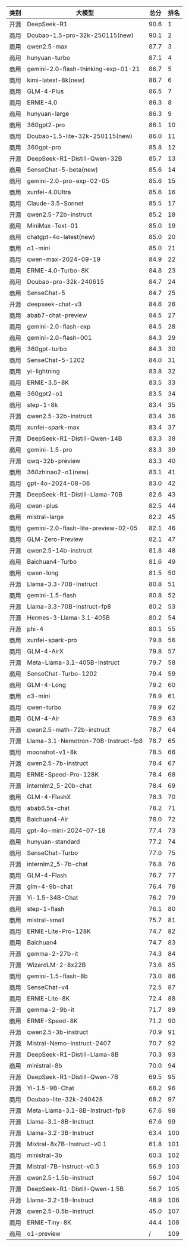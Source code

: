 
| 类别 | 大模型                         | 总分  | 排名 |
|-----|------------------------------|------|----|
|开源|DeepSeek-R1|90.6|1|
|商用|Doubao-1.5-pro-32k-250115(new)|90.1|2|
|商用|qwen2.5-max|87.7|3|
|商用|hunyuan-turbo|87.1|4|
|商用|gemini-2.0-flash-thinking-exp-01-21|86.7|5|
|商用|kimi-latest-8k(new)|86.7|6|
|商用|GLM-4-Plus|86.5|7|
|商用|ERNIE-4.0|86.3|8|
|商用|hunyuan-large|86.3|9|
|商用|360gpt2-pro|86.1|10|
|商用|Doubao-1.5-lite-32k-250115(new)|86.0|11|
|商用|360gpt-pro|85.8|12|
|开源|DeepSeek-R1-Distill-Qwen-32B|85.7|13|
|商用|SenseChat-5-beta(new)|85.6|14|
|商用|gemini-2.0-pro-exp-02-05|85.6|15|
|商用|xunfei-4.0Ultra|85.6|16|
|商用|Claude-3.5-Sonnet|85.5|17|
|开源|qwen2.5-72b-instruct|85.2|18|
|商用|MiniMax-Text-01|85.0|19|
|商用|chatgpt-4o-latest(new)|85.0|20|
|商用|o1-mini|85.0|21|
|商用|qwen-max-2024-09-19|84.9|22|
|商用|ERNIE-4.0-Turbo-8K|84.8|23|
|商用|Doubao-pro-32k-240615|84.7|24|
|商用|SenseChat-5|84.7|25|
|开源|deepseek-chat-v3|84.6|26|
|商用|abab7-chat-preview|84.5|27|
|商用|gemini-2.0-flash-exp|84.5|28|
|商用|gemini-2.0-flash-001|84.3|29|
|商用|360gpt-turbo|84.3|30|
|商用|SenseChat-5-1202|84.0|31|
|商用|yi-lightning|83.8|32|
|商用|ERNIE-3.5-8K|83.5|33|
|商用|360gpt2-o1|83.5|34|
|商用|step-1-8k|83.4|35|
|开源|qwen2.5-32b-instruct|83.4|36|
|商用|xunfei-spark-max|83.4|37|
|开源|DeepSeek-R1-Distill-Qwen-14B|83.3|38|
|商用|gemini-1.5-pro|83.3|39|
|开源|qwq-32b-preview|83.3|40|
|商用|360zhinao2-o1(new)|83.1|41|
|商用|gpt-4o-2024-08-06|83.0|42|
|开源|DeepSeek-R1-Distill-Llama-70B|82.6|43|
|商用|qwen-plus|82.5|44|
|商用|mistral-large|82.2|45|
|商用|gemini-2.0-flash-lite-preview-02-05|82.1|46|
|商用|GLM-Zero-Preview|82.1|47|
|开源|qwen2.5-14b-instruct|81.8|48|
|商用|Baichuan4-Turbo|81.6|49|
|商用|qwen-long|81.5|50|
|开源|Llama-3.3-70B-Instruct|80.8|51|
|商用|gemini-1.5-flash|80.8|52|
|开源|Llama-3.3-70B-Instruct-fp8|80.2|53|
|开源|Hermes-3-Llama-3.1-405B|80.2|54|
|开源|phi-4|80.1|55|
|商用|xunfei-spark-pro|79.8|56|
|商用|GLM-4-AirX|79.8|57|
|开源|Meta-Llama-3.1-405B-Instruct|79.7|58|
|商用|SenseChat-Turbo-1202|79.4|59|
|商用|GLM-4-Long|79.2|60|
|商用|o3-mini|78.9|61|
|商用|qwen-turbo|78.9|62|
|商用|GLM-4-Air|78.9|63|
|开源|qwen2.5-math-72b-instruct|78.7|64|
|开源|Llama-3.1-Nemotron-70B-Instruct-fp8|78.7|65|
|商用|moonshot-v1-8k|78.5|66|
|开源|qwen2.5-7b-instruct|78.4|67|
|商用|ERNIE-Speed-Pro-128K|78.4|68|
|开源|internlm2_5-20b-chat|78.4|69|
|商用|GLM-4-FlashX|78.3|70|
|商用|abab6.5s-chat|78.2|71|
|商用|Baichuan4-Air|78.0|72|
|商用|gpt-4o-mini-2024-07-18|77.4|73|
|商用|hunyuan-standard|77.2|74|
|商用|SenseChat-Turbo|77.0|75|
|开源|internlm2_5-7b-chat|76.8|76|
|商用|GLM-4-Flash|76.7|77|
|开源|glm-4-9b-chat|76.4|78|
|开源|Yi-1.5-34B-Chat|76.2|79|
|商用|step-1-flash|76.1|80|
|商用|mistral-small|75.7|81|
|商用|ERNIE-Lite-Pro-128K|74.7|82|
|商用|Baichuan4|74.7|83|
|开源|gemma-2-27b-it|74.3|84|
|开源|WizardLM-2-8x22B|73.6|85|
|商用|gemini-1.5-flash-8b|73.0|86|
|商用|SenseChat-v4|72.5|87|
|商用|ERNIE-Lite-8K|72.4|88|
|开源|gemma-2-9b-it|71.7|89|
|商用|ERNIE-Speed-8K|71.2|90|
|开源|qwen2.5-3b-instruct|70.9|91|
|开源|Mistral-Nemo-Instruct-2407|70.7|92|
|开源|DeepSeek-R1-Distill-Llama-8B|70.3|93|
|商用|ministral-8b|70.0|94|
|开源|DeepSeek-R1-Distill-Qwen-7B|69.5|95|
|开源|Yi-1.5-9B-Chat|68.2|96|
|商用|Doubao-lite-32k-240428|68.2|97|
|开源|Meta-Llama-3.1-8B-Instruct-fp8|67.6|98|
|开源|Llama-3.1-8B-Instruct|67.6|99|
|开源|Llama-3.2-3B-Instruct|63.4|100|
|开源|Mixtral-8x7B-Instruct-v0.1|61.8|101|
|商用|ministral-3b|60.3|102|
|开源|Mistral-7B-Instruct-v0.3|56.9|103|
|开源|qwen2.5-1.5b-instruct|56.7|104|
|开源|DeepSeek-R1-Distill-Qwen-1.5B|56.7|105|
|开源|Llama-3.2-1B-Instruct|48.9|106|
|开源|qwen2.5-0.5b-instruct|45.0|107|
|商用|ERNIE-Tiny-8K|44.4|108|
|商用|o1-preview|/|109|

